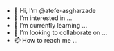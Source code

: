 - 👋 Hi, I’m @atefe-asgharzade
- 👀 I’m interested in ...
- 🌱 I’m currently learning ...
- 💞️ I’m looking to collaborate on ...
- 📫 How to reach me ...

<!---
atefe-asgharzade/atefe-asgharzade is a ✨ special ✨ repository because its `README.md` (this file) appears on your GitHub profile.
You can click the Preview link to take a look at your changes.
--->
